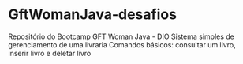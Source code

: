 # GftWomanJava-desafios
Repositório do Bootcamp GFT Woman Java - DIO
Sistema simples de gerenciamento de uma livraria
Comandos básicos: consultar um livro, inserir livro e deletar livro

